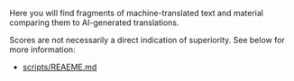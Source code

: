 Here you will find fragments of machine-translated text and material comparing them to AI-generated translations.

Scores are not necessarily a direct indication of superiority. See below for more information:

* [scripts/REAEME.md](https://github.com/7shi/dante-la-el/blob/main/scripts/README.md)
